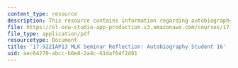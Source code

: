 ```yaml
---
content_type: resource
description: This resource contains information regarding autobiography student 16.
file: https://ol-ocw-studio-app-production.s3.amazonaws.com/courses/17-922-dr-martin-luther-king-jr-iap-design-seminar-january-iap-2013/aec64270abccb0e82a4c61daf64f2d81_MIT17_922IAP13_RefPapr3R.pdf
file_type: application/pdf
resourcetype: Document
title: '17.922IAP13 MLK Seminar Reflection: Autobiography Student 16'
uid: aec64270-abcc-b0e8-2a4c-61daf64f2d81
---
```

